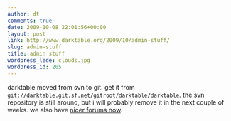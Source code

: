 ```yaml
---
author: dt
comments: true
date: 2009-10-08 22:01:56+00:00
layout: post
link: http://www.darktable.org/2009/10/admin-stuff/
slug: admin-stuff
title: admin stuff
wordpress_lede: clouds.jpg
wordpress_id: 205
---
```


darktable moved from svn to git. get it from `git://darktable.git.sf.net/gitroot/darktable/darktable`. the svn repository is still around, but i will probably remove it in the next couple of weeks. we also have [nicer forums now](https://sourceforge.net/apps/phpbb/darktable/).
